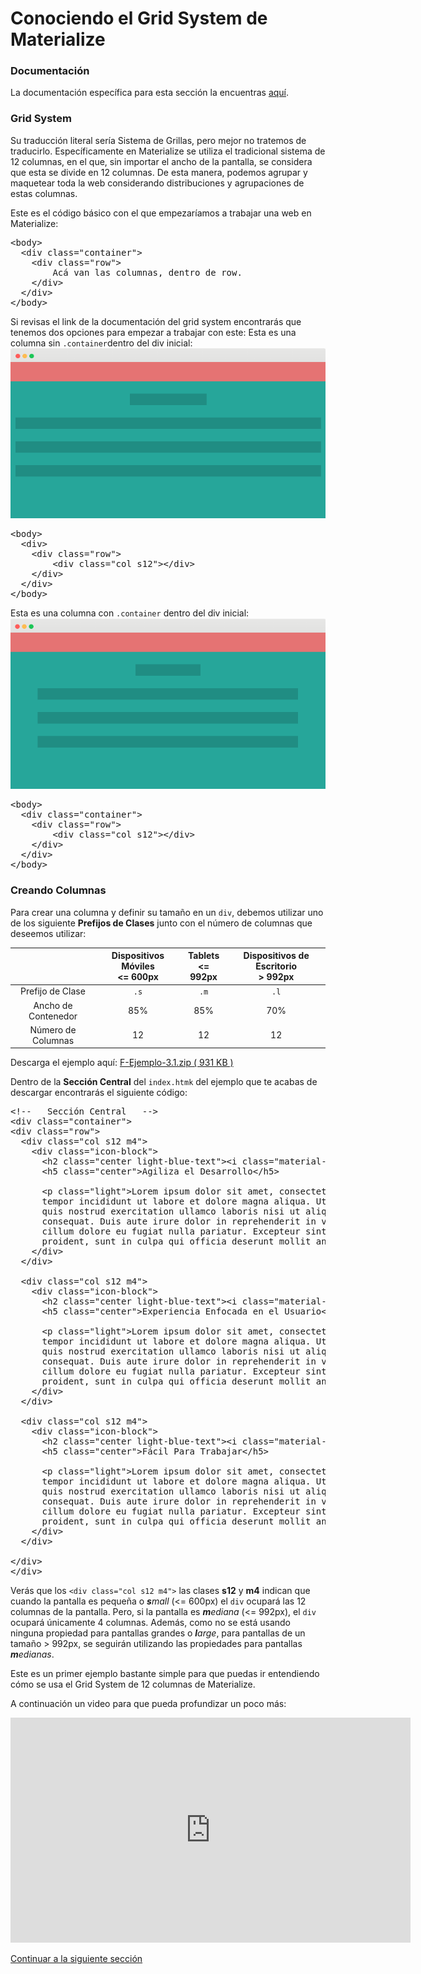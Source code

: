 # Conociendo el Grid System de Materialize

### Documentación

La documentación específica para esta sección la encuentras [aquí](http://materializecss.com/grid.html).

### Grid System
Su traducción literal sería Sistema de Grillas, pero mejor no tratemos de traducirlo. Específicamente en Materialize se utiliza el tradicional sistema de 12 columnas, en el que, sin importar el ancho de la pantalla, se considera que esta se divide en 12 columnas. De esta manera, podemos agrupar y maquetear toda la web considerando distribuciones y agrupaciones de estas columnas.

Este es el código básico con el que empezaríamos a trabajar una web en Materialize:

<pre>
&lt;body&gt;
  &lt;div class=&quot;container&quot;&gt;
    &lt;div class=&quot;row&quot;&gt;
        Acá van las columnas, dentro de row.
    &lt;/div&gt;
  &lt;/div&gt;
&lt;/body&gt;
</pre>

Si revisas el link de la documentación del grid system encontrarás que tenemos dos opciones para empezar a trabajar con este:
Esta es una columna sin `.container`dentro del div inicial:
![Sin Container](img/frontend3.3.1.png)

<pre>
&lt;body&gt;
  &lt;div&gt;
    &lt;div class=&quot;row&quot;&gt;
        &lt;div class=&quot;col s12&quot;&gt;&lt;/div&gt;
    &lt;/div&gt;
  &lt;/div&gt;
&lt;/body&gt;
</pre>

Esta es una columna con `.container` dentro del div inicial:
![Con Container](img/frontend3.3.2.png)

<pre>
&lt;body&gt;
  &lt;div class=&quot;container&quot;&gt;
    &lt;div class=&quot;row&quot;&gt;
        &lt;div class=&quot;col s12&quot;&gt;&lt;/div&gt;
    &lt;/div&gt;
  &lt;/div&gt;
&lt;/body&gt;
</pre>

### Creando Columnas

Para crear una columna y definir su tamaño en un `div`, debemos utilizar uno de los siguiente <b>Prefijos de Clases</b> junto con el número de columnas que deseemos utilizar:


|                   |Dispositivos Móviles <br>&lt;= 600px|Tablets <br>&lt;= 992px|Dispositivos de Escritorio <br>&gt; 992px|
|:-----------------:|:----------------------------------:|:---------------------:|:---------------------------------------:|
|Prefijo de Clase   |`.s`                                |`.m`                   |`.l`                                     |
|Ancho de Contenedor|85%                                 |85%                    |70%                                      |
|Número de Columnas |12                                  |12                     |12                                       |

Descarga el ejemplo aquí: [F-Ejemplo-3.1.zip ( 931 KB )](ejemplos/F-Ejemplo-3.1.zip)

Dentro de la **Sección Central** del `index.htmk` del ejemplo que te acabas de descargar encontrarás el siguiente código:</p>
<pre>
&lt;!--   Secci&#243;n Central   --&gt;
&lt;div class=&quot;container&quot;&gt;
&lt;div class=&quot;row&quot;&gt;
  &lt;div class=&quot;col s12 m4&quot;&gt;
    &lt;div class=&quot;icon-block&quot;&gt;
      &lt;h2 class=&quot;center light-blue-text&quot;&gt;&lt;i class=&quot;material-icons&quot;&gt;flash_on&lt;/i&gt;&lt;/h2&gt;
      &lt;h5 class=&quot;center&quot;&gt;Agiliza el Desarrollo&lt;/h5&gt;

      &lt;p class=&quot;light&quot;&gt;Lorem ipsum dolor sit amet, consectetur adipisicing elit, sed do eiusmod
      tempor incididunt ut labore et dolore magna aliqua. Ut enim ad minim veniam,
      quis nostrud exercitation ullamco laboris nisi ut aliquip ex ea commodo
      consequat. Duis aute irure dolor in reprehenderit in voluptate velit esse
      cillum dolore eu fugiat nulla pariatur. Excepteur sint occaecat cupidatat non
      proident, sunt in culpa qui officia deserunt mollit anim id est laborum.&lt;/p&gt;
    &lt;/div&gt;
  &lt;/div&gt;

  &lt;div class=&quot;col s12 m4&quot;&gt;
    &lt;div class=&quot;icon-block&quot;&gt;
      &lt;h2 class=&quot;center light-blue-text&quot;&gt;&lt;i class=&quot;material-icons&quot;&gt;group&lt;/i&gt;&lt;/h2&gt;
      &lt;h5 class=&quot;center&quot;&gt;Experiencia Enfocada en el Usuario&lt;/h5&gt;

      &lt;p class=&quot;light&quot;&gt;Lorem ipsum dolor sit amet, consectetur adipisicing elit, sed do eiusmod
      tempor incididunt ut labore et dolore magna aliqua. Ut enim ad minim veniam,
      quis nostrud exercitation ullamco laboris nisi ut aliquip ex ea commodo
      consequat. Duis aute irure dolor in reprehenderit in voluptate velit esse
      cillum dolore eu fugiat nulla pariatur. Excepteur sint occaecat cupidatat non
      proident, sunt in culpa qui officia deserunt mollit anim id est laborum.&lt;/p&gt;
    &lt;/div&gt;
  &lt;/div&gt;

  &lt;div class=&quot;col s12 m4&quot;&gt;
    &lt;div class=&quot;icon-block&quot;&gt;
      &lt;h2 class=&quot;center light-blue-text&quot;&gt;&lt;i class=&quot;material-icons&quot;&gt;settings&lt;/i&gt;&lt;/h2&gt;
      &lt;h5 class=&quot;center&quot;&gt;F&#225;cil Para Trabajar&lt;/h5&gt;

      &lt;p class=&quot;light&quot;&gt;Lorem ipsum dolor sit amet, consectetur adipisicing elit, sed do eiusmod
      tempor incididunt ut labore et dolore magna aliqua. Ut enim ad minim veniam,
      quis nostrud exercitation ullamco laboris nisi ut aliquip ex ea commodo
      consequat. Duis aute irure dolor in reprehenderit in voluptate velit esse
      cillum dolore eu fugiat nulla pariatur. Excepteur sint occaecat cupidatat non
      proident, sunt in culpa qui officia deserunt mollit anim id est laborum.&lt;/p&gt;
    &lt;/div&gt;
  &lt;/div&gt;

&lt;/div&gt;
&lt;/div&gt;
</pre>

Verás que los <code>&lt;div class=&quot;col s12 m4&quot;&gt;</code> las clases **s12** y **m4** indican que cuando la pantalla es pequeña o *<b>s</b>mall* (&lt;= 600px) el `div` ocupará las 12 columnas de la pantalla. Pero, si la pantalla es *<b>m</b>ediana* (&lt;= 992px), el `div` ocupará únicamente 4 columnas. Además, como no se está usando ninguna propiedad para pantallas grandes o *<b>l</b>arge*, para pantallas de un tamaño &gt; 992px, se seguirán utilizando las propiedades para pantallas *<b>m</b>edianas*.

Este es un primer ejemplo bastante simple para que puedas ir entendiendo cómo se usa el Grid System de 12 columnas de Materialize.

A continuación un video para que pueda profundizar un poco más:
<div class="video embed-responsive embed-responsive-16by9">
<iframe width="640" height="360" src="https://www.youtube.com/embed/f563saeMC10?showinfo=0&iv_load_policy=3" frameborder="0" allowfullscreen></iframe>
</div>

[Continuar a la siguiente sección](sem3_ejemplos.md)